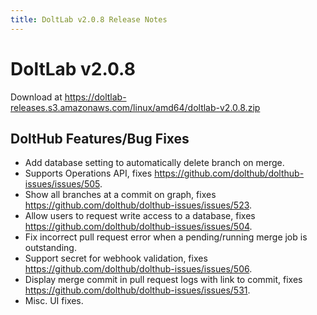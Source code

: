 ```yaml
---
title: DoltLab v2.0.8 Release Notes
---
```


# DoltLab v2.0.8
Download at https://doltlab-releases.s3.amazonaws.com/linux/amd64/doltlab-v2.0.8.zip

## DoltHub Features/Bug Fixes
* Add database setting to automatically delete branch on merge.
* Supports Operations API, fixes https://github.com/dolthub/dolthub-issues/issues/505.
* Show all branches at a commit on graph, fixes https://github.com/dolthub/dolthub-issues/issues/523.
* Allow users to request write access to a database, fixes https://github.com/dolthub/dolthub-issues/issues/504.
* Fix incorrect pull request error when a pending/running merge job is outstanding.
* Support secret for webhook validation, fixes https://github.com/dolthub/dolthub-issues/issues/506.
* Display merge commit in pull request logs with link to commit, fixes https://github.com/dolthub/dolthub-issues/issues/531.
* Misc. UI fixes.
